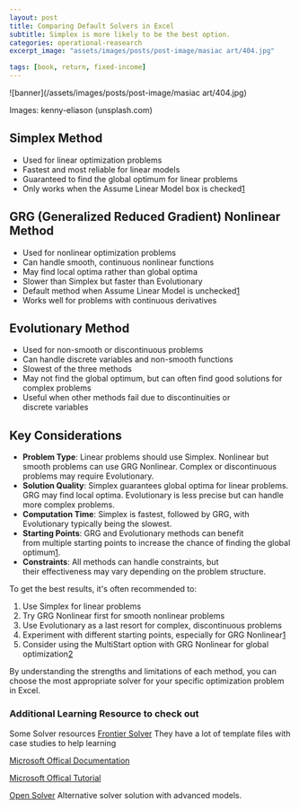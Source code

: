 ```yaml
---
layout: post
title: Comparing Default Solvers in Excel
subtitle: Simplex is more likely to be the best option.
categories: operational-reasearch
excerpt_image: "assets/images/posts/post-image/masiac art/404.jpg"

tags: [book, return, fixed-income]
---
```

![banner](/assets/images/posts/post-image/masiac art/404.jpg)

Images: kenny-eliason (unsplash.com)
## **Simplex Method**

- Used for linear optimization problems
- Fastest and most reliable for linear models
- Guaranteed to find the global optimum for linear problems
- Only works when the Assume Linear Model box is checked[1](https://www.solver.com/standard-excel-solver-limitations-nonlinear-optimization)

## **GRG (Generalized Reduced Gradient) Nonlinear Method**

- Used for nonlinear optimization problems
- Can handle smooth, continuous nonlinear functions
- May find local optima rather than global optima
- Slower than Simplex but faster than Evolutionary
- Default method when Assume Linear Model is unchecked[1](https://www.solver.com/standard-excel-solver-limitations-nonlinear-optimization)
- Works well for problems with continuous derivatives

## **Evolutionary Method**

- Used for non-smooth or discontinuous problems
- Can handle discrete variables and non-smooth functions
- Slowest of the three methods
- May not find the global optimum, but can often find good solutions for complex problems
- Useful when other methods fail due to discontinuities or discrete variables

## **Key Considerations**

- **Problem Type**: Linear problems should use Simplex. Nonlinear but smooth problems can use GRG Nonlinear. Complex or discontinuous problems may require Evolutionary.
- **Solution Quality**: Simplex guarantees global optima for linear problems. GRG may find local optima. Evolutionary is less precise but can handle more complex problems.
- **Computation Time**: Simplex is fastest, followed by GRG, with Evolutionary typically being the slowest.
- **Starting Points**: GRG and Evolutionary methods can benefit from multiple starting points to increase the chance of finding the global optimum[1](https://www.solver.com/standard-excel-solver-limitations-nonlinear-optimization).
- **Constraints**: All methods can handle constraints, but their effectiveness may vary depending on the problem structure.

To get the best results, it's often recommended to:

1. Use Simplex for linear problems
2. Try GRG Nonlinear first for smooth nonlinear problems
3. Use Evolutionary as a last resort for complex, discontinuous problems
4. Experiment with different starting points, especially for GRG Nonlinear[1](https://www.solver.com/standard-excel-solver-limitations-nonlinear-optimization)
5. Consider using the MultiStart option with GRG Nonlinear for global optimization[2](https://www.solver.com/excel-solver-change-options-grg-nonlinear-solving-method)

By understanding the strengths and limitations of each method, you can choose the most appropriate solver for your specific optimization problem in Excel.

### Additional Learning Resource to check out

Some Solver resources
[Frontier Solver](https://www.solver.com/solver-tutorial-using-solver) 
They have a lot of template files with case studies to help learning

[Microsoft Offical Documentation](https://support.microsoft.com/en-gb/office/load-the-solver-add-in-in-excel-612926fc-d53b-46b4-872c-e24772f078ca)

[Microsoft Offical Tutorial](https://support.microsoft.com/en-gb/office/define-and-solve-a-problem-by-using-solver-5d1a388f-079d-43ac-a7eb-f63e45925040)

[Open Solver](https://opensolver.org/)
Alternative solver solution with advanced models.


